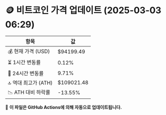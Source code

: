# 🪙 비트코인 가격 업데이트 (2025-03-03 06:29)

| 항목                | 값 |
|--------------------|----------------|
| 💰 현재 가격 (USD) | $94199.49 |
| ⏳ 1시간 변동률    | 0.12% |
| 📆 24시간 변동률   | 9.71% |
| 🔝 역대 최고가 (ATH) | $109021.48 |
| 📉 ATH 대비 하락률 | -13.55% |

🔄 **이 파일은 GitHub Actions에 의해 자동으로 업데이트됩니다.**
